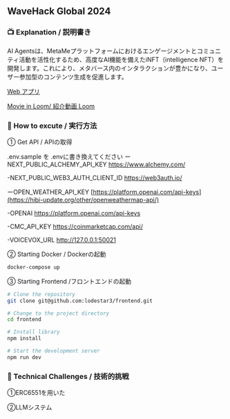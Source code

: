 ## WaveHack Global 2024

### 📺 Explanation / 説明書き

AI Agentsは、MetaMeプラットフォームにおけるエンゲージメントとコミュニティ活動を活性化するため、高度なAI機能を備えたiNFT（intelligence NFT）を開発します。これにより、メタバース内のインタラクションが豊かになり、ユーザー参加型のコンテンツ生成を促進します。

 [Web アプリ](https://aqvn7purek.ap-northeast-1.awsapprunner.com/)

 [Movie in Loom/ 紹介動画 Loom](https://www.loom.com/share/6d470c31cb374f7f94587d5b7be31d77?sid=c83495ec-9e79-43f2-96cd-7337bb9681b0)
  
### 🔵 How to excute / 実行方法
① Get API / APIの取得

.env.sample を .envに書き換えてください
  ーNEXT_PUBLIC_ALCHEMY_API_KEY
  https://www.alchemy.com/
  
  -NEXT_PUBLIC_WEB3_AUTH_CLIENT_ID
  https://web3auth.io/

  ーOPEN_WEATHER_API_KEY
  [https://platform.openai.com/api-keys](https://hibi-update.org/other/openweathermap-api/)
  
  -OPENAI
  https://platform.openai.com/api-keys

  -CMC_API_KEY
  https://coinmarketcap.com/api/
  
  -VOICEVOX_URL
  http://127.0.0.1:50021

② Starting Docker / Dockerの起動
```bash
docker-compose up
```

③ Starting Frontend /フロントエンドの起動
```bash
# Clone the repository
git clone git@github.com:lodestar3/frontend.git

# Change to the project directory
cd frontend

# Install library
npm install 

# Start the development server
npm run dev
```

### 🔵 Technical Challenges / 技術的挑戦

①ERC6551を用いた

②LLMシステム
